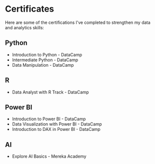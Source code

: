 # Certificates
Here are some of the certifications I've completed to strengthen my data and analytics skills:

## Python
* Introduction to Python - DataCamp
* Intermediate Python - DataCamp
* Data Manipulation - DataCamp

## R
* Data Analyst with R Track - DataCamp

## Power BI
* Introduction to Power BI - DataCamp
* Data Visualization with Power BI - DataCamp
* Introduction to DAX in Power BI - DataCamp

## AI
* Explore AI Basics - Mereka Academy
